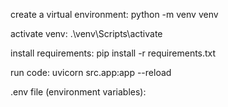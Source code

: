 create a virtual environment:
python -m venv venv

activate venv:
.\venv\Scripts\activate

install requirements:
pip install -r requirements.txt

run code:
uvicorn src.app:app --reload


.env file (environment variables):
